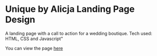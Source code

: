 <h1>Unique by Alicja Landing Page Design</h1
![Unique by Alicja - Landing Page](https://user-images.githubusercontent.com/23417952/128650884-6f45f700-2b2c-492e-a8ae-f27c60287506.png)
  
  
A landing page with a call to action for a wedding boutique. 
Tech used: HTML, CSS and Javascript"

You can view the page <a href="https://karellehofler.github.io/wedding-boutique-landing-page/">here</a>
